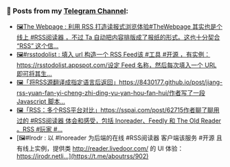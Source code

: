 ### 📰 Posts from my [Telegram Channel](https://t.me/s/aboutrss):
<!-- BLOG-POST-LIST:START -->
- [🖼The Webpage : 利用 RSS 打造读报式浏览体验#TheWebpage 其实也是个线上 #RSS阅读器 ，不过 Ta 自动把内容排版成了报纸的形式。这也十分契合 “RSS” 这个信...](https://t.me/aboutrss/906)
- [🖼#rsstodolist : 填入 url 构造一个 RSS Feed该 #工具 #开源 ，有实例：https://rsstodolist.appspot.com/设定 Feed 名称，然后每次填入一个 URL 即可将其生...](https://t.me/aboutrss/905)
- [🖼「将RSS源翻译成指定语言后返回」https://8430177.github.io/post/jiang-rss-yuan-fan-yi-cheng-zhi-ding-yu-yan-hou-fan-hui/作者写了一段 Javascript 脚本...](https://t.me/aboutrss/904)
- [🖼「RSS：多个RSS平台对比」https://sspai.com/post/62715作者聊了聊用过的 #RSS阅读器 体会和感受，包括 Inoreader、Feedly 和 The Old Reader 。RSS #玩家 #...](https://t.me/aboutrss/903)
- [🖼#Irodr : 以 #Inoreader 为后端的在线 #RSS阅读器 客户端该服务 #开源 且有线上实例，提供类 http://reader.livedoor.com/ 的 UI 体验：https://irodr.netli...](https://t.me/aboutrss/902)
<!-- BLOG-POST-LIST:END -->

<!--
**AboutRSS/AboutRSS** is a ✨ _special_ ✨ repository because its `README.md` (this file) appears on your GitHub profile.

Here are some ideas to get you started:

- 🔭 I’m currently working on ...
- 🌱 I’m currently learning ...
- 👯 I’m looking to collaborate on ...
- 🤔 I’m looking for help with ...
- 💬 Ask me about ...
- 📫 How to reach me: ...
- 😄 Pronouns: ...
- ⚡ Fun fact: ...
-->
